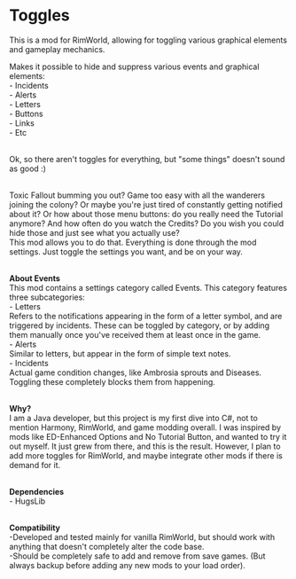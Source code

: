 # Toggles

This is a mod for RimWorld, allowing for toggling various graphical elements and gameplay mechanics.

Makes it possible to hide and suppress various events and graphical elements:
    <br/>- Incidents
    <br/>- Alerts
    <br/>- Letters
    <br/>- Buttons
    <br/>- Links
    <br/>- Etc

<br/>Ok, so there aren't toggles for everything, but "some things" doesn't sound as good :)

<br/>Toxic Fallout bumming you out? Game too easy with all the wanderers joining the colony? Or maybe you're just tired of constantly getting notified about it? Or how about those menu buttons: do you really need the Tutorial anymore? And how often do you watch the Credits? Do you wish you could hide those and just see what you actually use?
<br/>This mod allows you to do that. Everything is done through the mod settings. Just toggle the settings you want, and be on your way. 

<br/><b>About Events</b>
<br/>This mod contains a settings category called Events. This category features three subcategories:
<br/>- Letters
    <br/>Refers to the notifications appearing in the form of a letter symbol, and are triggered by incidents. These can be toggled by category, or by adding them manually once you've received them at least once in the game.
    <br/>- Alerts
    <br/>Similar to letters, but appear in the form of simple text notes.
<br/>- Incidents
    <br/>Actual game condition changes, like Ambrosia sprouts and Diseases. Toggling these completely blocks them from happening.

<br/><b>Why?</b>
<br/>I am a Java developer, but this project is my first dive into C#, not to mention Harmony, RimWorld, and game modding overall. I was inspired by mods like ED-Enhanced Options and No Tutorial Button, and wanted to try it out myself. It just grew from there, and this is the result. However, I plan to add more toggles for RimWorld, and maybe integrate other mods if there is demand for it.

<br/><b>Dependencies</b>
<br/>- HugsLib

<br/><b>Compatibility</b>
<br/>-Developed and tested mainly for vanilla RimWorld, but should work with anything that doesn't completely alter the code base.
<br/>-Should be completely safe to add and remove from save games. (But always backup before adding any new mods to your load order).
